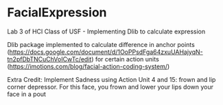 # FacialExpression
Lab 3 of HCI Class of USF - Implementing Dlib to calculate expression

Dlib package implemented to calculate difference in anchor points (https://docs.google.com/document/d/1OoPPsdFga64zxuUAHajyqN-tn2pfDbTNCuChVoICwTc/edit) for certain action units (https://imotions.com/blog/facial-action-coding-system/)

Extra Credit: Implement Sadness using Action Unit 4 and 15: frown and lip corner depressor. For this face, you frown and lower your lips down your face in a pout

